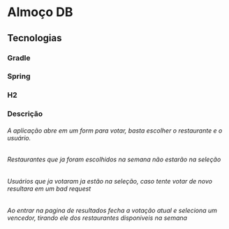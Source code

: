 # Almoço DB

## Tecnologias
### Gradle
### Spring
### H2

### Descrição
###### A aplicação abre em um form para votar, basta escolher o restaurante e o usuário.

###### Restaurantes que ja foram escolhidos na semana não estarão na seleção

###### Usuários que ja votaram ja estão na seleção, caso tente votar de novo resultara em um bad request

###### Ao entrar na pagina de resultados fecha a votação atual e seleciona um vencedor, tirando ele dos restaurantes disponiveis na semana
